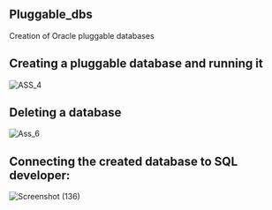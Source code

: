 ## Pluggable_dbs
Creation of Oracle pluggable databases 

## Creating a pluggable database and running it
![ASS_4](https://github.com/user-attachments/assets/e4ad3e90-6f78-4244-b1b0-43a2a608f600)

## Deleting a database

![Ass_6](https://github.com/user-attachments/assets/92f0d5dc-e38e-4440-880b-4440110dec32)

## Connecting the created database to SQL developer:


![Screenshot (136)](https://github.com/user-attachments/assets/ae644bd6-ae8d-4924-a227-fa8c4c12e326)
